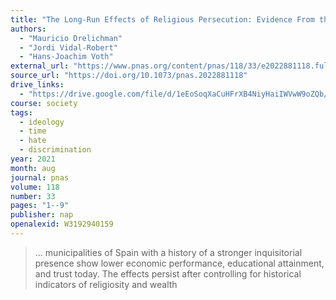 ```yaml
---
title: "The Long-Run Effects of Religious Persecution: Evidence From the Spanish Inquisition"
authors:
  - "Mauricio Drelichman"
  - "Jordi Vidal-Robert"
  - "Hans-Joachim Voth"
external_url: "https://www.pnas.org/content/pnas/118/33/e2022881118.full.pdf"
source_url: "https://doi.org/10.1073/pnas.2022881118"
drive_links:
  - "https://drive.google.com/file/d/1eEoSoqXaCuHFrXB4NiyHaiIWVwW9oZQb/view?usp=drivesdk"
course: society
tags:
  - ideology
  - time
  - hate
  - discrimination
year: 2021
month: aug
journal: pnas
volume: 118
number: 33
pages: "1--9"
publisher: nap
openalexid: W3192940159
---
```


> … municipalities of Spain with a history of a stronger inquisitorial presence show lower economic performance, educational attainment, and trust today.
> The effects persist after controlling for historical indicators of religiosity and wealth
